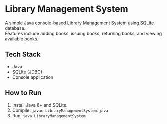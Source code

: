 # Library Management System

A simple Java console-based Library Management System using SQLite database.  
Features include adding books, issuing books, returning books, and viewing available books.

## Tech Stack
- Java
- SQLite (JDBC)
- Console application

## How to Run
1. Install Java 8+ and SQLite.
2. Compile: `javac LibraryManagementSystem.java`
3. Run: `java LibraryManagementSystem`
